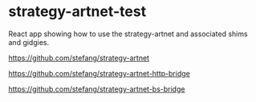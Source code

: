 # strategy-artnet-test

React app showing how to use the strategy-artnet and associated shims and gidgies.

https://github.com/stefang/strategy-artnet

https://github.com/stefang/strategy-artnet-http-bridge

https://github.com/stefang/strategy-artnet-bs-bridge
